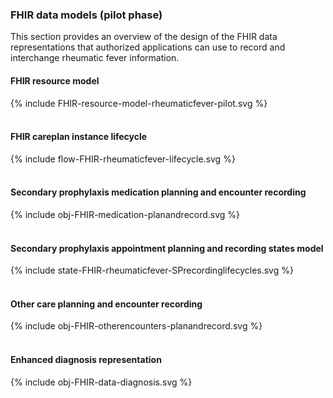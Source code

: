 ### FHIR data models (pilot phase)

This section provides an overview of the design of the FHIR data representations that authorized applications can use to record and interchange rheumatic fever information.

#### FHIR resource model

<div width="100%">
<!-- Generated from `input/images-source/FHIR-resource-model-rheumaticfever-pilot.plantuml` -->
{% include FHIR-resource-model-rheumaticfever-pilot.svg %}
</div>
<br clear="all">

#### FHIR careplan instance lifecycle

<div width="90%">
<!-- Generated from `input/images-source/flow-FHIR-rheumaticfever-lifecycle.plantuml` -->
{% include flow-FHIR-rheumaticfever-lifecycle.svg %}
</div>
<br clear="all">

#### Secondary prophylaxis medication planning and encounter recording

<div width="90%">
<!-- Generated from `input/images-source/obj-FHIR-medication-planandrecord.plantuml` -->
{% include obj-FHIR-medication-planandrecord.svg %}
</div>
<br clear="all">

#### Secondary prophylaxis appointment planning and recording states model

<div width="70%">
<!-- Generated from `input/images-source/state-FHIR-rheumaticfever-SPrecordinglifecycles.plantuml` -->
{% include state-FHIR-rheumaticfever-SPrecordinglifecycles.svg %}
</div>
<br clear="all">

#### Other care planning and encounter recording

<div width="100%">
<!-- Generated from `input/images-source/obj-FHIR-otherencounters-planandrecord.plantuml` -->
{% include obj-FHIR-otherencounters-planandrecord.svg %}
</div>
<br clear="all">

#### Enhanced diagnosis representation

<div width="100%">
<!-- Generated from `input/images-source/obj-FHIR-data-diagnosis.plantuml` -->
{% include obj-FHIR-data-diagnosis.svg %}
</div>
<br clear="all">